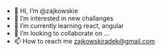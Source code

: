 - 👋 Hi, I’m @zajkowskie
- 👀 I’m interested in new challanges
- 🌱 I’m currently learning react, angular
- 💞️ I’m looking to collaborate on ...
- 📫 How to reach me zajkowskiradek@gmail.com

<!---
zajkowskie/zajkowskie is a ✨ special ✨ repository because its `README.md` (this file) appears on your GitHub profile.
You can click the Preview link to take a look at your changes.
--->
